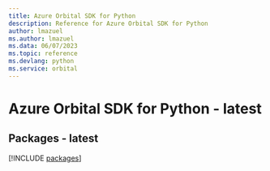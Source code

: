 ```yaml
---
title: Azure Orbital SDK for Python
description: Reference for Azure Orbital SDK for Python
author: lmazuel
ms.author: lmazuel
ms.data: 06/07/2023
ms.topic: reference
ms.devlang: python
ms.service: orbital
---
```

# Azure Orbital SDK for Python - latest
## Packages - latest
[!INCLUDE [packages](orbital-index.md)]